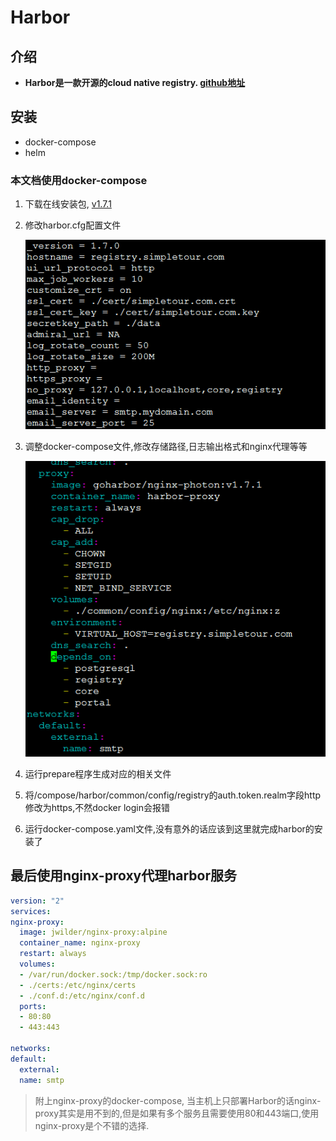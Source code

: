 # Harbor

## 介绍

- **Harbor是一款开源的cloud native registry. [github地址](https://github.com/goharbor/harbor)**

## 安装

- docker-compose
- helm

### 本文档使用docker-compose

1. 下载在线安装包, [v1.7.1](https://storage.googleapis.com/harbor-releases/release-1.7.0/harbor-online-installer-v1.7.1.tgz)

2. 修改harbor.cfg配置文件
  
    ![](../images/harbor/01.png)

3. 调整docker-compose文件,修改存储路径,日志输出格式和nginx代理等等

    ![](../images/harbor/02.png)

4. 运行prepare程序生成对应的相关文件
  
5. 将/compose/harbor/common/config/registry的auth.token.realm字段http修改为https,不然docker login会报错

6. 运行docker-compose.yaml文件,没有意外的话应该到这里就完成harbor的安装了

## 最后使用nginx-proxy代理harbor服务

```yaml
version: "2"
services:
nginx-proxy:
  image: jwilder/nginx-proxy:alpine
  container_name: nginx-proxy
  restart: always
  volumes:
  - /var/run/docker.sock:/tmp/docker.sock:ro
  - ./certs:/etc/nginx/certs
  - ./conf.d:/etc/nginx/conf.d
  ports:
  - 80:80
  - 443:443

networks:
default:
  external:
  name: smtp
```

> 附上nginx-proxy的docker-compose, 当主机上只部署Harbor的话nginx-proxy其实是用不到的,但是如果有多个服务且需要使用80和443端口,使用nginx-proxy是个不错的选择.
